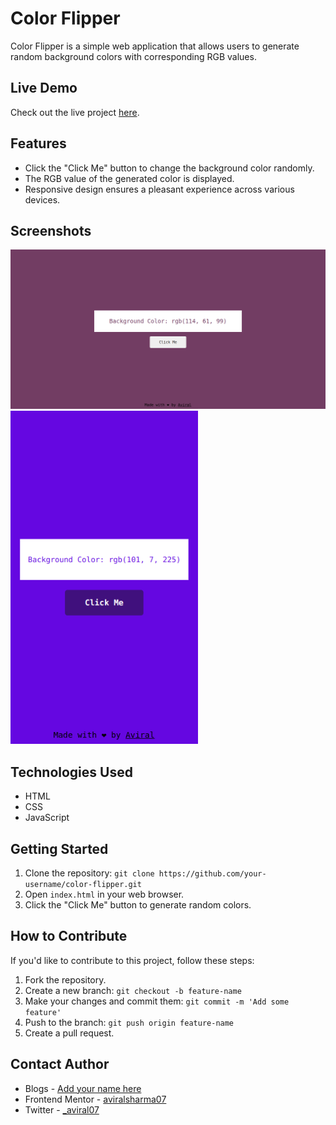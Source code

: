 # Color Flipper

Color Flipper is a simple web application that allows users to generate random background colors with corresponding RGB values.

## Live Demo

Check out the live project [here](https://color-flipper-avi.netlify.app).

## Features

- Click the "Click Me" button to change the background color randomly.
- The RGB value of the generated color is displayed.
- Responsive design ensures a pleasant experience across various devices.

## Screenshots

<div>
  <img src="/screenshots/dekstop-img.png" alt="desktop-result" width="700" height=""/>
  <img src="/screenshots/mobile-img.png" alt="mobile-result" width="300" height=""/>
</div>

## Technologies Used

- HTML
- CSS
- JavaScript

## Getting Started

1. Clone the repository: `git clone https://github.com/your-username/color-flipper.git`
2. Open `index.html` in your web browser.
3. Click the "Click Me" button to generate random colors.

## How to Contribute

If you'd like to contribute to this project, follow these steps:

1. Fork the repository.
2. Create a new branch: `git checkout -b feature-name`
3. Make your changes and commit them: `git commit -m 'Add some feature'`
4. Push to the branch: `git push origin feature-name`
5. Create a pull request.

## Contact Author

- Blogs - [Add your name here](https://hashnode.com/@aviralsharma)
- Frontend Mentor - [aviralsharma07](https://www.frontendmentor.io/profile/aviralsharma07)
- Twitter - [\_aviral07](https://www.twitter.com/_aviral07)
